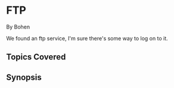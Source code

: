 # FTP


By Bohen



We found an ftp service, I'm sure there's some way to log on to it.
## Topics Covered

## Synopsis

